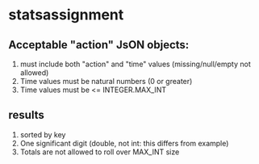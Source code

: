 # statsassignment

## Acceptable "action" JsON objects:
1) must include both "action" and "time" values (missing/null/empty not allowed)
2) Time values must be natural numbers (0 or greater)
3) Time values must be <= INTEGER.MAX_INT

## results
1) sorted by key
2) One significant digit (double, not int: this differs from example)
3) Totals are not allowed to roll over MAX_INT size

